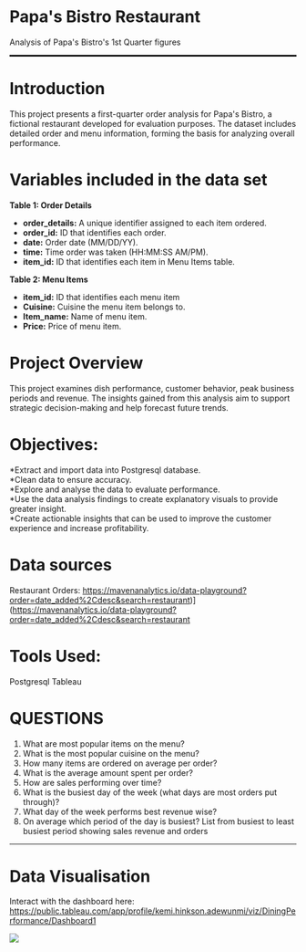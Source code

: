 # Papa's Bistro Restaurant
Analysis of Papa's Bistro's 1st Quarter figures

<hr style="border: 1px solid black;">

# **Introduction**

This project presents a first-quarter order analysis for Papa's Bistro, a fictional restaurant developed for evaluation purposes. The dataset includes detailed order and menu information, forming the basis for analyzing overall performance. 

# **Variables included in the data set**  
**Table 1: Order Details** 

* **order_details:** A unique identifier assigned to each item ordered.  
* **order_id:** ID that identifies each order.  
* **date:** Order date  (MM/DD/YY).  
* **time:** Time order was taken (HH:MM:SS AM/PM).
* **item_id:** ID that identifies each item in Menu Items table.

**Table 2: Menu Items** 
* **item_id:** ID that identifies each menu item
* **Cuisine:** Cuisine the menu item belongs to.
* **Item_name:** Name of menu item.
* **Price:** Price of menu item.

# **Project Overview**  
This project examines dish performance, customer behavior, peak business periods and revenue. The insights gained from this analysis aim to support strategic decision-making and help forecast future trends.

# **Objectives:**  
*Extract and import data into Postgresql database.  
*Clean data to ensure accuracy.  
*Explore and analyse the data to evaluate performance.  
*Use the data analysis findings to create explanatory visuals to provide greater insight.  
*Create actionable insights that can be used to improve the customer experience and increase profitability.

# **Data sources**  
Restaurant Orders:
https://mavenanalytics.io/data-playground?order=date_added%2Cdesc&search=restaurant)](https://mavenanalytics.io/data-playground?order=date_added%2Cdesc&search=restaurant


# **Tools Used:**  
Postgresql
Tableau


# **QUESTIONS**

1) What are most popular items on the menu?
2) What is the most popular cuisine on the menu?
3) How many items are ordered on average per order?
4) What is the average amount spent per order?  
5) How are sales performing over time? 
6) What is the busiest day of the week (what days are most orders put through)?   
7) What day of the week performs best revenue wise?
8) On average which period of the day is busiest? List from busiest to least busiest period showing sales revenue and orders

___

# **Data Visualisation**
Interact with the dashboard here: https://public.tableau.com/app/profile/kemi.hinkson.adewunmi/viz/DiningPerformance/Dashboard1

![](visual.jpg)
  
